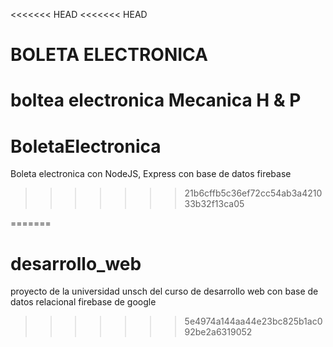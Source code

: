 <<<<<<< HEAD
<<<<<<< HEAD
# BOLETA ELECTRONICA
boltea electronica Mecanica H & P 
=======
# BoletaElectronica
Boleta electronica con NodeJS, Express con base de datos firebase
>>>>>>> 21b6cffb5c36ef72cc54ab3a421033b32f13ca05

=======
# desarrollo_web
proyecto de la universidad unsch del curso de desarrollo web con base de datos relacional firebase de google
>>>>>>> 5e4974a144aa44e23bc825b1ac092be2a6319052
